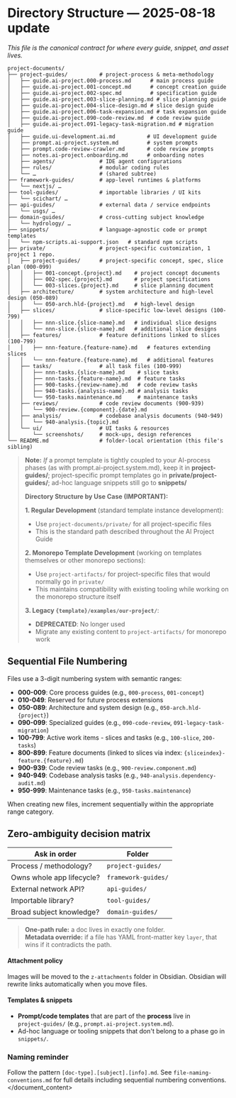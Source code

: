 # Directory Structure — 2025-08-18 update  
_This file is the canonical contract for where every guide, snippet, and asset lives._

```
project-documents/
├── project-guides/          # project-process & meta-methodology
│   ├── guide.ai-project.000-process.md      # main process guide
│   ├── guide.ai-project.001-concept.md      # concept creation guide
│   ├── guide.ai-project.002-spec.md         # specification guide
│   ├── guide.ai-project.003-slice-planning.md # slice planning guide
│   ├── guide.ai-project.004-slice-design.md # slice design guide
│   ├── guide.ai-project.006-task-expansion.md # task expansion guide
│   ├── guide.ai-project.090-code-review.md  # code review guide
│   ├── guide.ai-project.091-legacy-task-migration.md # migration guide
│   ├── guide.ui-development.ai.md          # UI development guide
│   ├── prompt.ai-project.system.md         # system prompts
│   ├── prompt.code-review-crawler.md       # code review prompts
│   ├── notes.ai-project.onboarding.md      # onboarding notes
│   ├── agents/              # IDE agent configurations
│   ├── rules/               # modular coding rules
│   └── …                    # (shared subtree)
├── framework-guides/        # app-level runtimes & platforms
│   └── nextjs/ …
├── tool-guides/             # importable libraries / UI kits
│   └── scichart/ …
├── api-guides/              # external data / service endpoints
│   └── usgs/ …
├── domain-guides/           # cross-cutting subject knowledge
│   └── hydrology/ …
├── snippets/                # language-agnostic code or prompt templates
│   └── npm-scripts.ai-support.json   # standard npm scripts
├── private/                 # project-specific customization, 1 project 1 repo.
│   ├── project-guides/      # project-specific concept, spec, slice plan (000-099)
│   │   ├── 001-concept.{project}.md    # project concept documents
│   │   ├── 002-spec.{project}.md       # project specifications
│   │   └── 003-slices.{project}.md     # slice planning document
│   ├── architecture/        # system architecture and high-level design (050-089)
│   │   └── 050-arch.hld-{project}.md   # high-level design
│   ├── slices/              # slice-specific low-level designs (100-799)
│   │   ├── nnn-slice.{slice-name}.md   # individual slice designs
│   │   └── nnn-slice.{slice-name}.md   # additional slice designs
│   ├── features/            # feature definitions linked to slices (100-799)
│   │   ├── nnn-feature.{feature-name}.md   # features extending slices
│   │   └── nnn-feature.{feature-name}.md   # additional features
│   ├── tasks/               # all task files (100-999)
│   │   ├── nnn-tasks.{slice-name}.md    # slice tasks
│   │   ├── nnn-tasks.{feature-name}.md  # feature tasks
│   │   ├── 900-tasks.{review-name}.md   # code review tasks
│   │   ├── 940-tasks.{analysis-name}.md # analysis tasks
│   │   └── 950-tasks.maintenance.md     # maintenance tasks
│   ├── reviews/             # code review documents (900-939)
│   │   └── 900-review.{component}.{date}.md
│   ├── analysis/            # codebase analysis documents (940-949)
│   │   └── 940-analysis.{topic}.md
│   └── ui/                  # UI tasks & resources
│       └── screenshots/     # mock-ups, design references
└── README.md                # folder-local orientation (this file's sibling)
```
> **Note:**
> _If_ a prompt template is tightly coupled to your AI-process phases (as with prompt.ai-project.system.md), keep it in **project-guides/**; project-specific prompt templates go in **private/project-guides/**; ad-hoc language snippets still go to **snippets/**
> 
> **Directory Structure by Use Case (IMPORTANT):**   
> 
> **1. Regular Development** (standard template instance development):
> - Use `project-documents/private/` for all project-specific files
> - This is the standard path described throughout the AI Project Guide
> 
> **2. Monorepo Template Development** (working on templates themselves or other monorepo sections):
> - Use `project-artifacts/` for project-specific files that would normally go in `private/`
> - This maintains compatibility with existing tooling while working on the monorepo structure itself
> 
> **3. Legacy `{template}/examples/our-project/`**:
> - **DEPRECATED**: No longer used
> - Migrate any existing content to `project-artifacts/` for monorepo work

## Sequential File Numbering

Files use a 3-digit numbering system with semantic ranges:
- **000-009**: Core process guides (e.g., `000-process`, `001-concept`)
- **010-049**: Reserved for future process extensions
- **050-089**: Architecture and system design (e.g., `050-arch.hld-{project}`)
- **090-099**: Specialized guides (e.g., `090-code-review`, `091-legacy-task-migration`)
- **100-799**: Active work items - slices and tasks (e.g., `100-slice`, `200-tasks`)
- **800-899**: Feature documents (linked to slices via index: `{sliceindex}-feature.{feature}.md`)
- **900-939**: Code review tasks (e.g., `900-review.component.md`)
- **940-949**: Codebase analysis tasks (e.g., `940-analysis.dependency-audit.md`)
- **950-999**: Maintenance tasks (e.g., `950-tasks.maintenance`)

When creating new files, increment sequentially within the appropriate range category.

## Zero-ambiguity decision matrix

| Ask in order | Folder |
|--------------|--------|
| Process / methodology? | `project-guides/` |
| Owns whole app lifecycle? | `framework-guides/` |
| External network API? | `api-guides/` |
| Importable library? | `tool-guides/` |
| Broad subject knowledge? | `domain-guides/` |

> **One-path rule:** a doc lives in exactly one folder.  
> **Metadata override:** if a file has YAML front-matter key `layer`, that wins if it contradicts the path.

#### Attachment policy
Images will be moved to the `z-attachments` folder in Obsidian.  Obsidian will rewrite links automatically when you move files.

#### Templates & snippets
* **Prompt/code templates** that are part of the **process** live in  
  `project-guides/` (e.g., `prompt.ai-project.system.md`).  
* Ad-hoc language or tooling snippets that don't belong to a phase go in `snippets/`.

### Naming reminder
Follow the pattern `[doc-type].[subject].[info].md`. See `file-naming-conventions.md` for full details including sequential numbering conventions.</document_content></invoke>